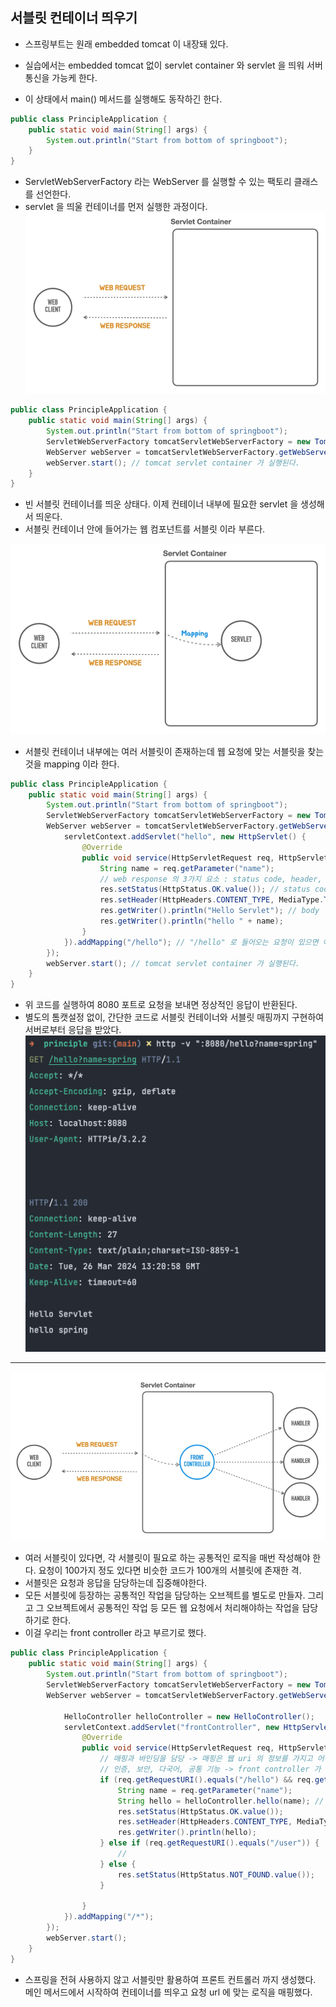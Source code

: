 ## 서블릿 컨테이너 띄우기
- 스프링부트는 원래 embedded tomcat 이 내장돼 있다.
- 실습에서는 embedded tomcat 없이 servlet container 와 servlet 을 띄워 서버 통신을 가능케 한다.


- 이 상태에서 main() 메서드를 실행해도 동작하긴 한다.
``` java
public class PrincipleApplication {
	public static void main(String[] args) {
		System.out.println("Start from bottom of springboot");
	}
}
```
- ServletWebServerFactory 라는 WebServer 를 실행할 수 있는 팩토리 클래스를 선언한다.
- servlet 을 띄울 컨테이너를 먼저 실행한 과정이다.
![img.png](img.png)
```java
public class PrincipleApplication {
	public static void main(String[] args) {
		System.out.println("Start from bottom of springboot");
		ServletWebServerFactory tomcatServletWebServerFactory = new TomcatServletWebServerFactory();
		WebServer webServer = tomcatServletWebServerFactory.getWebServer(); // tomcat 이나 jetty 같은 servlet container 를 생성하는 과정
		webServer.start(); // tomcat servlet container 가 실행된다.
	}
}
```

- 빈 서블릿 컨테이너를 띄운 상태다. 이제 컨테이너 내부에 필요한 servlet 을 생성해서 띄운다.
- 서블릿 컨테이너 안에 들어가는 웹 컴포넌트를 서블릿 이라 부른다.

![img_1.png](img_1.png)
- 서블릿 컨테이너 내부에는 여러 서블릿이 존재하는데 웹 요청에 맞는 서블릿을 찾는 것을 mapping 이라 한다.

```java
public class PrincipleApplication {
    public static void main(String[] args) {
        System.out.println("Start from bottom of springboot");
        ServletWebServerFactory tomcatServletWebServerFactory = new TomcatServletWebServerFactory();
        WebServer webServer = tomcatServletWebServerFactory.getWebServer(servletContext -> {
            servletContext.addServlet("hello", new HttpServlet() {
                @Override
                public void service(HttpServletRequest req, HttpServletResponse res) throws ServletException, IOException {
                    String name = req.getParameter("name");
                    // web response 의 3가지 요소 : status code, header, body
                    res.setStatus(HttpStatus.OK.value()); // status code
                    res.setHeader(HttpHeaders.CONTENT_TYPE, MediaType.TEXT_PLAIN_VALUE); // header
                    res.getWriter().println("Hello Servlet"); // body
                    res.getWriter().println("hello " + name);
                }
            }).addMapping("/hello"); // "/hello" 로 들어오는 요청이 있으면 여기서 익명클래스로 만든 오브젝트가 처리하겠다는 의미.
        });
        webServer.start(); // tomcat servlet container 가 실행된다.
    }
}
```

- 위 코드를 실행하여 8080 포트로 요청을 보내면 정상적인 응답이 반환된다.
- 별도의 톰캣설정 없이, 간단한 코드로 서블릿 컨테이너와 서블릿 매핑까지 구현하여 서버로부터 응답을 받았다.
![img_3.png](img_3.png)

<hr/>

![img_4.png](img_4.png)
- 여러 서블릿이 있다면, 각 서블릿이 필요로 하는 공통적인 로직을 매번 작성해야 한다. 요청이 100가지 정도 있다면 비슷한 코드가 100개의 서블릿에 존재한 격.
- 서블릿은 요청과 응답을 담당하는데 집중해야한다.
- 모든 서블릿에 등장하는 공통적인 작업을 담당하는 오브젝트를 별도로 만들자. 그리고 그 오브젝트에서 공통적인 작업 등 모든 웹 요청에서 처리해야하는 작업을 담당하기로 한다.
- 이걸 우리는 front controller 라고 부르기로 했다.

```java
public class PrincipleApplication {
	public static void main(String[] args) {
		System.out.println("Start from bottom of springboot");
		ServletWebServerFactory tomcatServletWebServerFactory = new TomcatServletWebServerFactory();
		WebServer webServer = tomcatServletWebServerFactory.getWebServer(servletContext -> {

			HelloController helloController = new HelloController();
			servletContext.addServlet("frontController", new HttpServlet() {
				@Override
				public void service(HttpServletRequest req, HttpServletResponse res) throws ServletException, IOException {
					// 매핑과 바인딩을 담당 -> 매핑은 웹 uri 의 정보를 가지고 어떤 로직을 수행하는 코드를 호출할지 결정하는 과정
					// 인증, 보안, 다국어, 공통 기능 -> front controller 가 담당
					if (req.getRequestURI().equals("/hello") && req.getMethod().equals(HttpMethod.GET.name())) {
						String name = req.getParameter("name");
						String hello = helloController.hello(name); // 복잡한 로직()은 hello() 메서드 내에 모두 옮겼다.
						res.setStatus(HttpStatus.OK.value());
						res.setHeader(HttpHeaders.CONTENT_TYPE, MediaType.TEXT_PLAIN_VALUE);
						res.getWriter().println(hello);
					} else if (req.getRequestURI().equals("/user")) {
						//
					} else {
						res.setStatus(HttpStatus.NOT_FOUND.value());
					}

				}
			}).addMapping("/*");
		});
		webServer.start();
	}
}

```
- 스프링을 전혀 사용하지 않고 서블릿만 활용하여 프론트 컨트롤러 까지 생성했다. 메인 메서드에서 시작하여 컨테이너를 띄우고 요청 url 에 맞는 로직을 매핑했다.